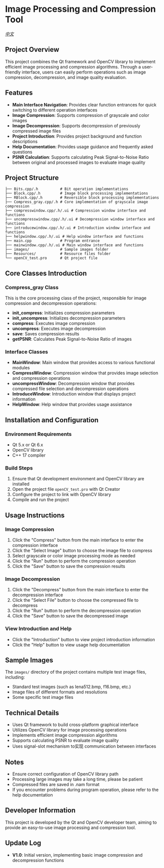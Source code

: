 # Image Processing and Compression Tool

*[中文](README_CN.md)*

## Project Overview

This project combines the Qt framework and OpenCV library to implement efficient image processing and compression algorithms. Through a user-friendly interface, users can easily perform operations such as image compression, decompression, and image quality evaluation.

## Features

- **Main Interface Navigation**: Provides clear function entrances for quick switching to different operation interfaces
- **Image Compression**: Supports compression of grayscale and color images
- **Image Decompression**: Supports decompression of previously compressed image files
- **Project Introduction**: Provides project background and function descriptions
- **Help Documentation**: Provides usage guidance and frequently asked questions
- **PSNR Calculation**: Supports calculating Peak Signal-to-Noise Ratio between original and processed images to evaluate image quality

## Project Structure

```
├── Bits.cpp/.h          # Bit operation implementations
├── Block.cpp/.h         # Image block processing implementations
├── RBlock.cpp/.h        # Reversible block processing implementations
├── Compress_gray.cpp/.h # Core implementation of grayscale image compression
├── compresswindow.cpp/.h/.ui # Compression window interface and functions
├── uncompresswindow.cpp/.h/.ui # Decompression window interface and functions
├── introducewindow.cpp/.h/.ui # Introduction window interface and functions
├── helpwindow.cpp/.h/.ui # Help window interface and functions
├── main.cpp             # Program entrance
├── mainwindow.cpp/.h/.ui # Main window interface and functions
├── images/              # Sample images folder
├── Resources/           # Resource files folder
└── openCV_test.pro      # Qt project file
```

## Core Classes Introduction

### Compress_gray Class

This is the core processing class of the project, responsible for image compression and decompression operations:
- **init_compress**: Initializes compression parameters
- **init_uncompress**: Initializes decompression parameters
- **compress**: Executes image compression
- **uncompress**: Executes image decompression
- **save**: Saves compression results
- **getPSNR**: Calculates Peak Signal-to-Noise Ratio of images

### Interface Classes

- **MainWindow**: Main window that provides access to various functional modules
- **CompressWindow**: Compression window that provides image selection and compression operations
- **uncompressWindow**: Decompression window that provides compressed file selection and decompression operations
- **IntroduceWindow**: Introduction window that displays project information
- **HelpWindow**: Help window that provides usage assistance

## Installation and Configuration

### Environment Requirements

- Qt 5.x or Qt 6.x
- OpenCV library
- C++ 17 compiler

### Build Steps

1. Ensure that Qt development environment and OpenCV library are installed
2. Open the project file `openCV_test.pro` with Qt Creator
3. Configure the project to link with OpenCV library
4. Compile and run the project

## Usage Instructions

### Image Compression

1. Click the "Compress" button from the main interface to enter the compression interface
2. Click the "Select Image" button to choose the image file to compress
3. Select grayscale or color image processing mode as needed
4. Click the "Run" button to perform the compression operation
5. Click the "Save" button to save the compression results

### Image Decompression

1. Click the "Decompress" button from the main interface to enter the decompression interface
2. Click the "Select File" button to choose the compressed file to decompress
3. Click the "Run" button to perform the decompression operation
4. Click the "Save" button to save the decompressed image

### View Introduction and Help

- Click the "Introduction" button to view project introduction information
- Click the "Help" button to view usage help documentation

## Sample Images

The `images/` directory of the project contains multiple test image files, including:
- Standard test images (such as lena512.bmp, f16.bmp, etc.)
- Image files of different formats and resolutions
- Some specific test image files

## Technical Details

- Uses Qt framework to build cross-platform graphical interface
- Utilizes OpenCV library for image processing operations
- Implements efficient image compression algorithms
- Supports calculating PSNR to evaluate image quality
- Uses signal-slot mechanism to实现 communication between interfaces

## Notes

- Ensure correct configuration of OpenCV library path
- Processing large images may take a long time, please be patient
- Compressed files are saved in .nam format
- If you encounter problems during program operation, please refer to the help documentation

## Developer Information

This project is developed by the Qt and OpenCV developer team, aiming to provide an easy-to-use image processing and compression tool.

## Update Log

- **V1.0**: Initial version, implementing basic image compression and decompression functions